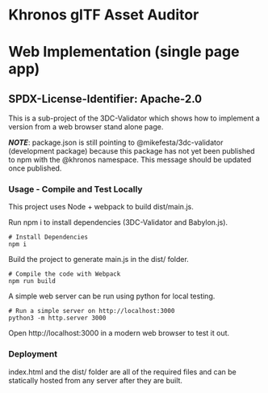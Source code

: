 # Khronos glTF Asset Auditor

# Web Implementation (single page app)

## SPDX-License-Identifier: Apache-2.0

This is a sub-project of the 3DC-Validator which shows how to implement a version from a web browser stand alone page.

**_NOTE_**: package.json is still pointing to @mikefesta/3dc-validator (development package) because this package has not yet been published to npm with the @khronos namespace. This message should be updated once published.

### Usage - Compile and Test Locally

This project uses Node + webpack to build dist/main.js.

Run npm i to install dependencies (3DC-Validator and Babylon.js).

```
# Install Dependencies
npm i
```

Build the project to generate main.js in the dist/ folder.

```
# Compile the code with Webpack
npm run build
```

A simple web server can be run using python for local testing.

```
# Run a simple server on http://localhost:3000
python3 -m http.server 3000
```

Open http://localhost:3000 in a modern web browser to test it out.

### Deployment

index.html and the dist/ folder are all of the required files and can be statically hosted from any server after they are built.
